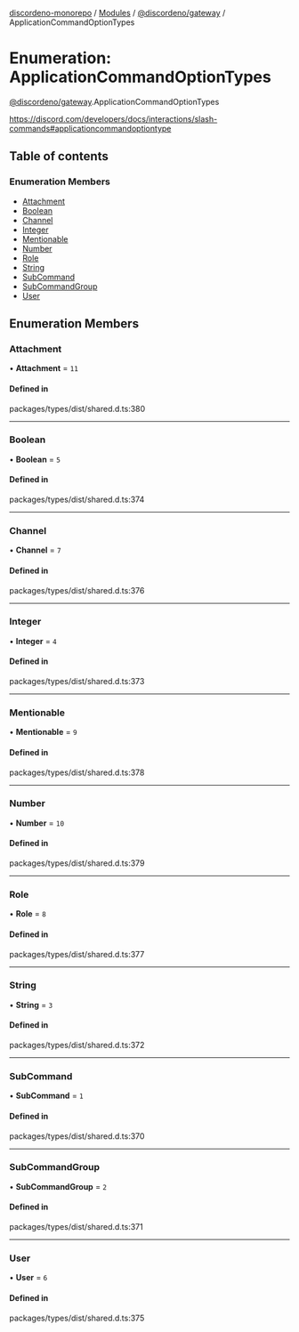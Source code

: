 [discordeno-monorepo](../README.md) / [Modules](../modules.md) / [@discordeno/gateway](../modules/discordeno_gateway.md) / ApplicationCommandOptionTypes

# Enumeration: ApplicationCommandOptionTypes

[@discordeno/gateway](../modules/discordeno_gateway.md).ApplicationCommandOptionTypes

https://discord.com/developers/docs/interactions/slash-commands#applicationcommandoptiontype

## Table of contents

### Enumeration Members

- [Attachment](discordeno_gateway.ApplicationCommandOptionTypes.md#attachment)
- [Boolean](discordeno_gateway.ApplicationCommandOptionTypes.md#boolean)
- [Channel](discordeno_gateway.ApplicationCommandOptionTypes.md#channel)
- [Integer](discordeno_gateway.ApplicationCommandOptionTypes.md#integer)
- [Mentionable](discordeno_gateway.ApplicationCommandOptionTypes.md#mentionable)
- [Number](discordeno_gateway.ApplicationCommandOptionTypes.md#number)
- [Role](discordeno_gateway.ApplicationCommandOptionTypes.md#role)
- [String](discordeno_gateway.ApplicationCommandOptionTypes.md#string)
- [SubCommand](discordeno_gateway.ApplicationCommandOptionTypes.md#subcommand)
- [SubCommandGroup](discordeno_gateway.ApplicationCommandOptionTypes.md#subcommandgroup)
- [User](discordeno_gateway.ApplicationCommandOptionTypes.md#user)

## Enumeration Members

### Attachment

• **Attachment** = `11`

#### Defined in

packages/types/dist/shared.d.ts:380

---

### Boolean

• **Boolean** = `5`

#### Defined in

packages/types/dist/shared.d.ts:374

---

### Channel

• **Channel** = `7`

#### Defined in

packages/types/dist/shared.d.ts:376

---

### Integer

• **Integer** = `4`

#### Defined in

packages/types/dist/shared.d.ts:373

---

### Mentionable

• **Mentionable** = `9`

#### Defined in

packages/types/dist/shared.d.ts:378

---

### Number

• **Number** = `10`

#### Defined in

packages/types/dist/shared.d.ts:379

---

### Role

• **Role** = `8`

#### Defined in

packages/types/dist/shared.d.ts:377

---

### String

• **String** = `3`

#### Defined in

packages/types/dist/shared.d.ts:372

---

### SubCommand

• **SubCommand** = `1`

#### Defined in

packages/types/dist/shared.d.ts:370

---

### SubCommandGroup

• **SubCommandGroup** = `2`

#### Defined in

packages/types/dist/shared.d.ts:371

---

### User

• **User** = `6`

#### Defined in

packages/types/dist/shared.d.ts:375
